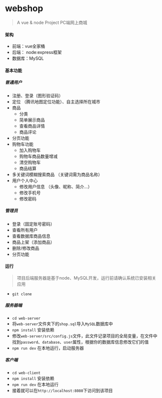 # webshop

> A  vue & node  Project     PC端网上商城

#### 架构

- 前端：vue全家桶
- 后端： node:express框架
- 数据库：MySQL

#### 基本功能

##### 普通用户

- 注册、登录（图形验证码）
- 定位 （腾讯地图定位功能）、自主选择所在城市
- 商品
  - 分类
  - 简单展示商品
  - 查看商品详情
  - 商品评论
- 分页功能
- 购物车功能
  - 加入购物车
  - 购物车商品数量增减
  - 清空购物车
  - 商品结算
- 多关键词模糊搜索商品 （关键词需为商品名称）
- 用户个人中心
  + 修改用户信息 （头像、昵称、简介...）
  + 修改手机号
  + 修改密码

##### 管理员

- 登录（固定账号密码）
- 查看所有用户
- 查看数据库商品信息
- 商品上架（添加商品）
- 删除/修改商品
- 分页功能



#### 运行

> 项目后端服务器是基于node、MySQL开发，运行前请确认系统已安装相关应用 

- `git clone`

##### 服务器端

+ `cd web-server`
+ 将`web-server`文件夹下的`shop.sql`导入`MySQL`数据库中
+ `npm install` 安装依赖
+ 修改`web-server/src/config.js`文件，此文件记录项目的全局变量，在文件中找到`password`、`database`、`user`属性，根据你的数据库信息修改它们的值
+ `npm run dev` 在本地运行，启动服务器

##### 客户端

- `cd web-client`
- `npm install` 安装依赖
- `npm run dev` 在本地运行
- 接着就可以在`http://localhost:8080`下访问到该项目